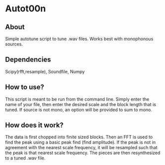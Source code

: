 # Autot00n

## About

Simple autotune script to tune .wav files. Works best with monophonous sources.

## Dependencies

Scipy(rfft,resample), Soundfile, Numpy

## How to use?

This script is meant to be run from the command line. Simply enter the name of your file, then enter the desired scale and the block length that is tuned. If source is not mono, an option will be provided to sum to mono.

## How does it work?

The data is first chopped into finite sized blocks. Then an FFT is used to find the peak using a basic peak find (find amplitude). If the peak is not in agreement with the nearest scale frequency, it will be resampled such that the peak is that nearest scale frequency. The pieces are then resynthesized to a tuned .wav file.